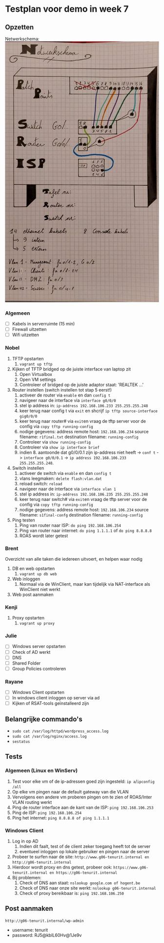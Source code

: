 # Testplan voor demo in week 7

## Opzetten

Netwerkschema:
![Netwerkschema](./img/netwerkschema.jpg)

### Algemeen

- [ ] Kabels in serverruimte (15 min)
- [ ] Firewall uitzetten
- [ ] Wifi uitzetten

### Nobel

1. TFTP opstarten
   1. `vagrant up tftp`
2. Kijken of TFTP bridged op de juiste interface van laptop zit
   1. Open Virtualbox
   2. Open VM settings
   3. Controleer of bridged op de juiste adaptor staat: 'REALTEK ...'
3. Router instellen (switch instellen tot stap 5 eerst!)
   1. activeer de router via `enable` en dan `config t`
   2. navigeer naar de interface via `interface g0/0/0`
   3. stel ip address in: `ip-address 192.168.106.233 255.255.255.248`
   4. keer terug naar config t via `exit` en shcrijf `ip tftp source-interface gig0/0/0`
   5. keer terug naar router# via `exit`en vraag de tftp server voor de config via `copy tftp running-config`
   6. nodige gegevens:
      address remote host: `192.168.106.234`
      source filename: `r1final.txt`
      destination filename: `running-config`
   7. Controleer via `show running-config`
   8. Controleer via `show ip interface brief`
   9. indien 8. aantoonde dat g0/0/0.1 zijn ip-address niet heeft -> `conf t` -> `interface g0/0/0.1` -> `ip address 192.168.106.233 255.255.255.248`.
4. Switch instellen
   1. activeer de switch via `enable` en dan `config t`
   2. vlans leegmaken: `delete flash:vlan.dat`
   3. reload switch: `reload`
   4. navigeer naar de interface via `interface vlan 1`
   5. stel ip address in: `ip-address 192.168.106.235 255.255.255.248`
   6. keer terug naar switch# via `exit`en vraag de tftp server voor de config via `copy tftp running-config`
   7. nodige gegevens:
      address remote host: `192.168.106.234`
      source filename: `s1final-confg`
      destination filename: `running-config`
5. Ping testen
   1. Ping van router naar ISP: `do ping 192.168.106.254`
   2. Ping van router naar internet: `do ping 1.1.1.1` of `do ping 8.8.8.8`
   3. ROAS wordt later getest

### Brent

Overzicht van alle taken die iedereen uitvoert, en helpen waar nodig

1. DB en web opstarten
   1. `vagrant up db web`
2. Web inloggen
   1. Normaal via de WinClient, maar kan tijdelijk via NAT-interface als WinClient niet werkt
3. Web post aanmaken

### Kenji

1. Proxy opstarten
   1. `vagrant up proxy`

### Julie

- [ ] Windows server opstarten
- [ ] Check of AD werkt
- [ ] DNS
- [ ] Shared Folder
- [ ] Group Policies controleren

### Rayane

- [ ] Windows Client opstarten
- [ ] In windows client inloggen op server via ad
- [ ] Kijken of RSAT-tools geïnstalleerd zijn

## Belangrijke commando's

- `sudo cat /var/log/httpd/wordpress_access.log`
- `sudo cat /var/log/nginx/access.log`
- `sestatus`

## Tests

### Algemeen (Linux en WinServ)

1. Test voor elke vm of de ip-adressen goed zijn ingesteld: `ip a`/`ipconfig /all`
2. Op elke vm pingen naar de default gateway van die VLAN
3. Vervolgens een andere vm proberen pingen om te zien of ROAS/Inter VLAN routing werkt
4. Ping de router interface aan de kant van de ISP: `ping 192.168.106.253`
5. Ping de ISP: `ping 192.168.106.254`
6. Ping het internet: `ping 8.8.8.8 of ping 1.1.1.1`

### Windows Client

1. Log in op AD
   1. Indien dit faalt, test of de client zeker toegang heeft tot de server
   2. eventueel inloggen op lokale gebruiker en pingen naar de server
2. Probeer te surfen naar de site: `http://www.g06-tenurit.internal en http://g06-tenurit.internal`
3. Hierdoor wordt proxy en dns getest, probeer ook: `https://www.g06-tenurit.internal en https://g06-tenurit.internal`
4. Bij problemen:
   1. Check of DNS aan staat: `nslookup google.com of hogent.be`
   2. Check of DNS naar onze site werkt: `nslookup g06-tenurit.internal`
   3. Check of proxy bereikbaar is: `ping 192.168.106.250`

## Post aanmaken

`http://g06-tenurit.internal/wp-admin`

- username: tenurit
- password: RJ5@kbIL60Hv@1Je9v
